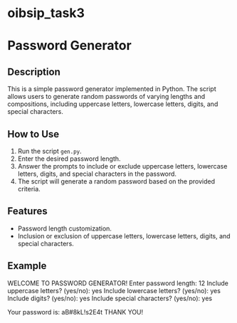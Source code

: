 # oibsip_task3
# Password Generator

## Description
This is a simple password generator implemented in Python. The script allows users to generate random passwords of varying lengths and compositions, including uppercase letters, lowercase letters, digits, and special characters.

## How to Use
1. Run the script `gen.py`.
2. Enter the desired password length.
3. Answer the prompts to include or exclude uppercase letters, lowercase letters, digits, and special characters in the password.
4. The script will generate a random password based on the provided criteria.

## Features
- Password length customization.
- Inclusion or exclusion of uppercase letters, lowercase letters, digits, and special characters.

## Example

WELCOME TO PASSWORD GENERATOR!
Enter password length:
12
Include uppercase letters? (yes/no): yes
Include lowercase letters? (yes/no): yes
Include digits? (yes/no): yes
Include special characters? (yes/no): yes

Your password is:
aB#8kL!s2E4t
THANK YOU!
